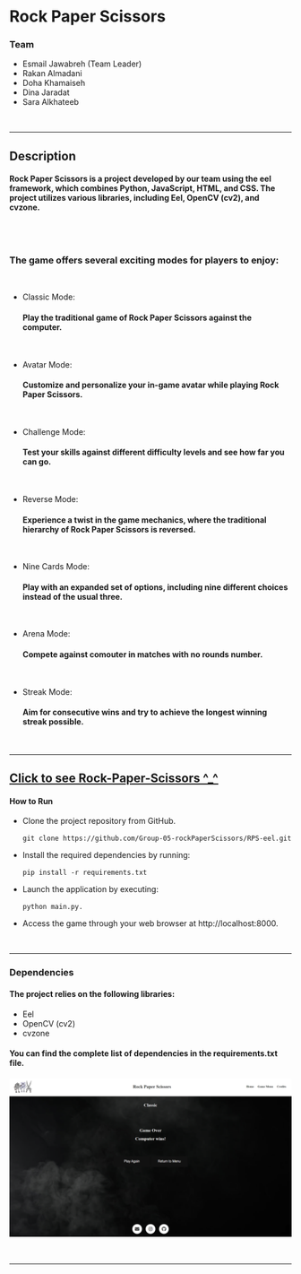 # Rock Paper Scissors

### Team
- Esmail Jawabreh (Team Leader)
- Rakan Almadani
- Doha Khamaiseh
- Dina Jaradat
- Sara Alkhateeb

<br>

---

## Description
#### Rock Paper Scissors is a project developed by our team using the eel framework, which combines Python, JavaScript, HTML, and CSS. The project utilizes various libraries, including Eel, OpenCV (cv2), and cvzone.

<br>
<br>

### The game offers several exciting modes for players to enjoy:
<br>

- Classic Mode: 
    #### Play the traditional game of Rock Paper Scissors against the computer.
<br>

- Avatar Mode: 
    #### Customize and personalize your in-game avatar while playing Rock Paper Scissors.
<br>

- Challenge Mode: 
    #### Test your skills against different difficulty levels and see how far you can go.
<br>

- Reverse Mode: 
    #### Experience a twist in the game mechanics, where the traditional hierarchy of Rock Paper Scissors is reversed.
<br>

- Nine Cards Mode: 
    #### Play with an expanded set of options, including nine different choices instead of the usual three.

<br>

- Arena Mode: 
    #### Compete against comouter in matches with no rounds number.
<br>

- Streak Mode: 
    #### Aim for consecutive wins and try to achieve the longest winning streak possible. 

<br>

--- 

## [Click to see Rock-Paper-Scissors ^_^](https://drive.google.com/file/d/1m5tlV4U7fJ2a6cCWkGSgAE0Kkr816Ear/view?usp=sharing)
#### How to Run

- Clone the project repository from GitHub.
    ```
    git clone https://github.com/Group-05-rockPaperScissors/RPS-eel.git 
    ```
- Install the required dependencies by running:
    ```
    pip install -r requirements.txt
    ```
- Launch the application by executing: 
    ```
    python main.py.
    ```
- Access the game through your web browser at http://localhost:8000.


<br>

--- 

### Dependencies
#### The project relies on the following libraries:

- Eel
- OpenCV (cv2)
- cvzone

#### You can find the complete list of dependencies in the requirements.txt file.




![Screenshot](./Screenshots/ClassicMode.png)

<br>

---
